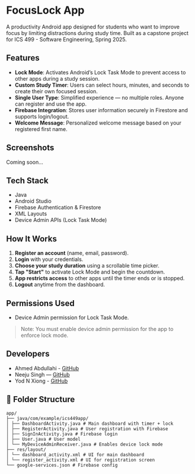 # FocusLock App

A productivity Android app designed for students who want to improve focus by limiting distractions during study time. Built as a capstone project for ICS 499 - Software Engineering, Spring 2025.

## Features

- **Lock Mode**: Activates Android’s Lock Task Mode to prevent access to other apps during a study session.
- **Custom Study Timer**: Users can select hours, minutes, and seconds to create their own focused session.
- **Single User Type**: Simplified experience — no multiple roles. Anyone can register and use the app.
- **Firebase Integration**: Stores user information securely in Firestore and supports login/logout.
- **Welcome Message**: Personalized welcome message based on your registered first name.

## Screenshots

Coming soon...

## Tech Stack

- Java
- Android Studio
- Firebase Authentication & Firestore
- XML Layouts
- Device Admin APIs (Lock Task Mode)

## How It Works

1. **Register an account** (name, email, password).
2. **Login** with your credentials.
3. **Choose your study duration** using a scrollable time picker.
4. **Tap "Start"** to activate Lock Mode and begin the countdown.
5. **App restricts access** to other apps until the timer ends or is stopped.
6. **Logout** anytime from the dashboard.

## Permissions Used

- Device Admin permission for Lock Task Mode.

> Note: You must enable device admin permission for the app to enforce lock mode.

## Developers
- Ahmed Abdullahi - [GitHub](https://github.com/ahmedforeal9) 
- Neeju Singh — [GitHub](https://github.com/NEEJUSINGH)
- Yod N Xiong - [GitHub](https://github.com/J3lloZ)

## 📂 Folder Structure
```
app/
├── java/com/example/ics449app/
│ ├── DashboardActivity.java # Main dashboard with timer + lock
│ ├── RegisterActivity.java # User registration with Firebase
│ ├── SignInActivity.java # Firebase login
│ ├── User.java # User model
│ └── MyDeviceAdminReceiver.java # Enables device lock mode
├── res/layout/
│ └── dashboard_activity.xml # UI for main dashboard
│ └── register_activity.xml # UI for registration screen
└── google-services.json # Firebase config
```
